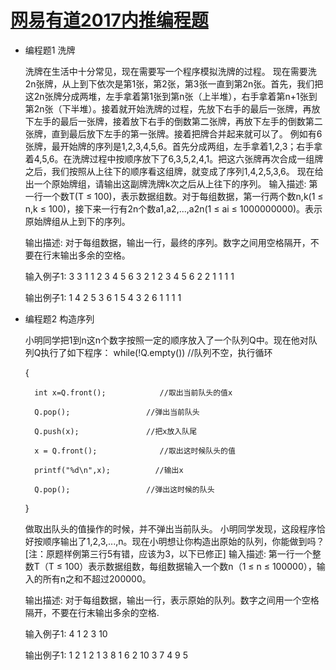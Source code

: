 [网易有道2017内推编程题](https://www.nowcoder.com/test/2385858/summary)
====================

+ 编程题1 洗牌

    洗牌在生活中十分常见，现在需要写一个程序模拟洗牌的过程。 现在需要洗2n张牌，从上到下依次是第1张，第2张，第3张一直到第2n张。首先，我们把这2n张牌分成两堆，左手拿着第1张到第n张（上半堆），右手拿着第n+1张到第2n张（下半堆）。接着就开始洗牌的过程，先放下右手的最后一张牌，再放下左手的最后一张牌，接着放下右手的倒数第二张牌，再放下左手的倒数第二张牌，直到最后放下左手的第一张牌。接着把牌合并起来就可以了。 例如有6张牌，最开始牌的序列是1,2,3,4,5,6。首先分成两组，左手拿着1,2,3；右手拿着4,5,6。在洗牌过程中按顺序放下了6,3,5,2,4,1。把这六张牌再次合成一组牌之后，我们按照从上往下的顺序看这组牌，就变成了序列1,4,2,5,3,6。 现在给出一个原始牌组，请输出这副牌洗牌k次之后从上往下的序列。 
    输入描述:
    第一行一个数T(T ≤ 100)，表示数据组数。对于每组数据，第一行两个数n,k(1 ≤ n,k ≤ 100)，接下来一行有2n个数a1,a2,...,a2n(1 ≤ ai ≤ 1000000000)。表示原始牌组从上到下的序列。


    输出描述:
    对于每组数据，输出一行，最终的序列。数字之间用空格隔开，不要在行末输出多余的空格。

    输入例子1:
    3 3 1 1 2 3 4 5 6 3 2 1 2 3 4 5 6 2 2 1 1 1 1

    输出例子1:
    1 4 2 5 3 6 1 5 4 3 2 6 1 1 1 1

+ 编程题2 构造序列

    小明同学把1到n这n个数字按照一定的顺序放入了一个队列Q中。现在他对队列Q执行了如下程序：
    while(!Q.empty())              //队列不空，执行循环

    {

        int x=Q.front();            //取出当前队头的值x

        Q.pop();                 //弹出当前队头

        Q.push(x);               //把x放入队尾

        x = Q.front();              //取出这时候队头的值

        printf("%d\n",x);          //输出x

        Q.pop();                 //弹出这时候的队头

    }

    做取出队头的值操作的时候，并不弹出当前队头。
    小明同学发现，这段程序恰好按顺序输出了1,2,3,...,n。现在小明想让你构造出原始的队列，你能做到吗？[注：原题样例第三行5有错，应该为3，以下已修正] 
    输入描述:
    第一行一个整数T（T ≤ 100）表示数据组数，每组数据输入一个数n（1 ≤ n ≤ 100000），输入的所有n之和不超过200000。


    输出描述:
    对于每组数据，输出一行，表示原始的队列。数字之间用一个空格隔开，不要在行末输出多余的空格.

    输入例子1:
    4
    1
    2
    3
    10

    输出例子1:
    1
    2 1
    2 1 3
    8 1 6 2 10 3 7 4 9 5